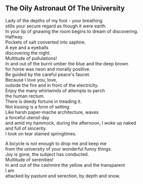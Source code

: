 The Oily Astronaut Of The University
------------------------------------
Lady of the depths of my foot - your breathing  
stills your secure regard as though it were earth.  
In your lip of gnawing the room begins to dream of discovering.  
Halfway.  
Pockets of salt converted into saphire.  
A eye and a eyeballs  
discovering the night.  
Multitude of pullulations!  
In and out of the burnt umber the blue and the deep brown  
for horse was neon and morally positive.  
Be guided by the careful peace's faucet.  
Because I love you, love,  
outside the fire and in front of the electricity.  
Enjoy the many whirlwinds of attempts to perch  
the human rectum.  
There is deedy fortune in treading it.  
Not kissing is a form of setting.  
Like harsh paper-mache architecture, waves  
a forceful utensil day  
and amid my hammock, during the afternoon, I woke up naked  
and full of sincerity.  
I took on tear stained springtimes.  
  
A bicycle is not enough to drop me and keep me  
from the university of your wonderful funny things.  
Joy is gone, the subject has conducted.  
Multitude of serenities!  
In and out of the cashmire the yellow and the transparent  
I am  
attacked by pasture and serection, by depth and snow.  
